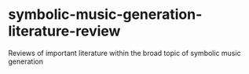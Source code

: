 # symbolic-music-generation-literature-review
Reviews of important literature within the broad topic of symbolic music generation
